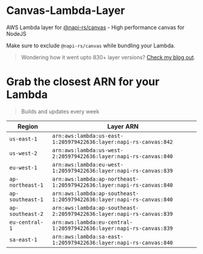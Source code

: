 # Canvas-Lambda-Layer

AWS Lambda layer for [@napi-rs/canvas](https://github.com/Brooooooklyn/canvas) - High performance canvas for NodeJS

Make sure to exclude `@napi-rs/canvas` while bundling your Lambda.

> Wondering how it went upto 830+ layer versions? [Check my blog out](https://learnaws.io/blog/lambda-layer-recursion).

# Grab the closest ARN for your Lambda
> Builds and updates every week

| Region | Layer ARN |
| ------ | --------- |
|`us-east-1`|`arn:aws:lambda:us-east-1:205979422636:layer:napi-rs-canvas:842`|
|`us-west-2`|`arn:aws:lambda:us-west-2:205979422636:layer:napi-rs-canvas:840`|
|`eu-west-1`|`arn:aws:lambda:eu-west-1:205979422636:layer:napi-rs-canvas:839`|
|`ap-northeast-1`|`arn:aws:lambda:ap-northeast-1:205979422636:layer:napi-rs-canvas:840`|
|`ap-southeast-1`|`arn:aws:lambda:ap-southeast-1:205979422636:layer:napi-rs-canvas:840`|
|`ap-southeast-2`|`arn:aws:lambda:ap-southeast-2:205979422636:layer:napi-rs-canvas:839`|
|`eu-central-1`|`arn:aws:lambda:eu-central-1:205979422636:layer:napi-rs-canvas:839`|
|`sa-east-1`|`arn:aws:lambda:sa-east-1:205979422636:layer:napi-rs-canvas:840`|
